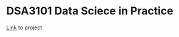 # DSA3101 Data Sciece in Practice
[Link](https://github.com/austinloh/dsa3101-2220-03-airline) to project